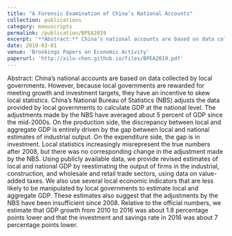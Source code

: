 ```yaml
---
title: "A Forensic Examination of China’s National Accounts"
collection: publications
category: manuscripts
permalink: /publication/BPEA2019
excerpt: '**Abstract:** China’s national accounts are based on data collected by local governments. However, because local governments are rewarded for meeting growth and investment targets, they have an incentive to skew local statistics. China’s National Bureau of Statistics (NBS) adjusts the data provided by local governments to calculate GDP at the national level. The adjustments made by the NBS have averaged about 5 percent of GDP since the mid-2000s. On the production side, the discrepancy between local and aggregate GDP is entirely driven by the gap between local and national estimates of industrial output. On the expenditure side, the gap is in investment. Local statistics increasingly misrepresent the true numbers after 2008, but there was no corresponding change in the adjustment made by the NBS. Using publicly available data, we provide revised estimates of local and national GDP by reestimating the output of firms in the industrial, construction, and wholesale and retail trade sectors, using data on value-added taxes. We also use several local economic indicators that are less likely to be manipulated by local governments to estimate local and aggregate GDP. These estimates also suggest that the adjustments by the NBS have been insufficient since 2008. Relative to the official numbers, we estimate that GDP growth from 2010 to 2016 was about 1.8 percentage points lower and that the investment and savings rate in 2016 was about 7 percentage points lower.'
date: 2019-03-01
venue: 'Brookings Papers on Economic Activity'
paperurl: 'http://xilu-chen.github.io/files/BPEA2019.pdf'
---
```


Abstract: China’s national accounts are based on data collected by local governments. However, because local governments are rewarded for meeting growth and investment targets, they have an incentive to skew local statistics. China’s National Bureau of Statistics (NBS) adjusts the data provided by local governments to calculate GDP at the national level. The adjustments made by the NBS have averaged about 5 percent of GDP since the mid-2000s. On the production side, the discrepancy between local and aggregate GDP is entirely driven by the gap between local and national estimates of industrial output. On the expenditure side, the gap is in investment. Local statistics increasingly misrepresent the true numbers after 2008, but there was no corresponding change in the adjustment made by the NBS. Using publicly available data, we provide revised estimates of local and national GDP by reestimating the output of firms in the industrial, construction, and wholesale and retail trade sectors, using data on value-added taxes. We also use several local economic indicators that are less likely to be manipulated by local governments to estimate local and aggregate GDP. These estimates also suggest that the adjustments by the NBS have been insufficient since 2008. Relative to the official numbers, we estimate that GDP growth from 2010 to 2016 was about 1.8 percentage points lower and that the investment and savings rate in 2016 was about 7 percentage points lower.
